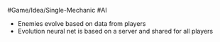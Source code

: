 #Game/Idea/Single-Mechanic #AI

- Enemies evolve based on data from players
- Evolution neural net is based on a server and shared for all players
